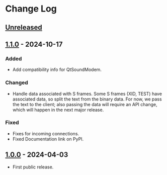 # Change Log

## [Unreleased]

## [1.1.0] - 2024-10-17

### Added

- Add compatibility info for QtSoundModem.

### Changed

- Handle data associated with S frames. Some S frames (XID, TEST) have
  associated data, so split the text from the binary data. For now, we pass
  the text to the client; also passing the data will require an API change,
  which will happen in the next major release.

### Fixed

- Fixes for incoming connections.
- Fixed Documentation link on PyPI.

## [1.0.0] - 2024-04-03

- First public release.

[unreleased]: https://github.com/mfncooper/pyham_pe/compare/v1.1.0...HEAD
[1.1.0]: https://github.com/mfncooper/pyham_pe/compare/v1.0.0...v1.1.0
[1.0.0]: https://github.com/mfncooper/pyham_pe/tree/v1.0.0
